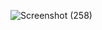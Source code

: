 ![Screenshot (258)](https://github.com/user-attachments/assets/6e8c588d-c6f0-4655-a35e-14489402389f)
